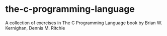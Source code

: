 # the-c-programming-language
A collection of exercises in The C Programming Language book by Brian W. Kernighan, Dennis M. Ritchie
